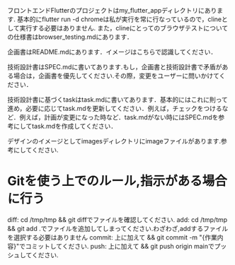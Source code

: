 フロントエンドFlutterのプロジェクトはmy_flutter_appディレクトリにあります.
基本的にflutter run -d chromeは私が実行を常に行なっているので，clineとして実行する必要はありません.
また，clineにとってのブラウザテストについての仕様書はbrowser_testing.mdにあります．

企画書はREADME.mdにあります．イメージはこちらで認識してください．

技術設計書はSPEC.mdに書いてあります.もし，企画書と技術設計書で矛盾がある場合は，企画書を優先してください.その際，変更をユーザーに問いかけてください．

技術設計書に基づくtaskはtask.mdに書いてあります．基本的にはこれに則って進め，必要に応じてtask.mdを更新してください．例えば，チェックをつけるなど．例えば，計画が変更になった時など．task.mdがない時にはSPEC.mdを参考にしてtask.mdを作成してください．

デザインのイメージとしてimagesディレクトリにimageファイルがあります.参考にしてください.

# Gitを使う上でのルール,指示がある場合に行う
diff: cd /tmp/tmp && git diffでファイルを確認してください.
add: cd /tmp/tmp && git add .でファイルを追加してしまってください.わざわざ,addするファイルを選択する必要はありません
commit: 上に加えて && git commit -m "{作業内容}"でコミットしてください.
push: 上に加えて && git push origin mainでプッシュしてください.
